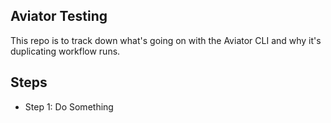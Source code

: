Aviator Testing
---------------

This repo is to track down what's going on with the Aviator CLI and why it's duplicating workflow runs.

Steps
-----

* Step 1: Do Something
